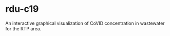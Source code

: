 # rdu-c19
An interactive graphical visualization of CoVID concentration in wastewater for the RTP area.
